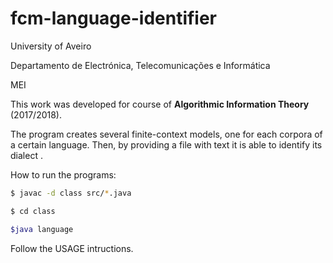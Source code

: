 # fcm-language-identifier

University of Aveiro

Departamento de Electrónica, Telecomunicações e Informática

MEI

This work was developed for course of **Algorithmic Information Theory** (2017/2018).

The program creates several finite-context models, one for each corpora of a certain language. Then, by providing a file with text it is able to identify its dialect .


How to run the programs:
```bash
$ javac -d class src/*.java

$ cd class

$java language

```

Follow the USAGE intructions.
